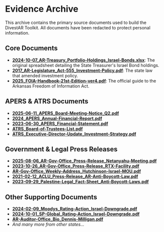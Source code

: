 # Evidence Archive

This archive contains the primary source documents used to build the DivestAR Toolkit. All documents have been redacted to protect personal information.

## Core Documents

* **[2024-10-07_AR-Treasury_Portfolio-Holdings_Israel-Bonds.xlsx](./2024-10-07_AR-Treasury_Portfolio-Holdings_Israel-Bonds.xlsx)**: The original spreadsheet detailing the State Treasurer's Israel Bond holdings.
* **[2017_AR-Legislature_Act-555_Investment-Policy.pdf](./2017_AR-Legislature_Act-555_Investment-Policy.pdf)**: The state law that amended investment policy.
* **[2025_FOIA-Handbook-21st-Edition-ver4.pdf](./2025-FOIA-Handbook-21st-Edition-ver4.pdf)**: The official guide to the Arkansas Freedom of Information Act.

## APERS & ATRS Documents

* **[2025-06-11_APERS_Board-Meeting-Notice_Q2.pdf](./2025-06-11_APERS_Board-Meeting-Notice_Q2.pdf)**
* **[2024_APERS_Annual-Financial-Report.pdf](./2024_APERS_Annual-Financial-Report.pdf)**
* **[2023-06-30_APERS_Financial-Statement.pdf](./2023-06-30_APERS_Financial-Statement.pdf)**
* **[ATRS_Board-of-Trustees-List.pdf](./ATRS_Board-of-Trustees-List.pdf)**
* **[ATRS_Executive-Director-Update_Investment-Strategy.pdf](./ATRS_Executive-Director-Update_Investment-Strategy.pdf)**

## Government & Legal Press Releases
* **[2025-08-06_AR-Gov-Office_Press-Release_Netanyahu-Meeting.pdf](./2025-08-06_AR-Gov-Office_Press-Release_Netanyahu-Meeting.pdf)**
* **[2023-10-26_AR-Gov-Office_Press-Release_RTX-Facility.pdf](./2023-10-26_AR-Gov-Office_Press-Release_RTX-Facility.pdf)**
* **[AR-Gov-Office_Weekly-Address_Hutchinson-Israel-MOU.pdf](./AR-Gov-Office_Weekly-Address_Hutchinson-Israel-MOU.pdf)**
* **[2021-02-12_ACLU_Press-Release_AR-Anti-Boycott-Law.pdf](./2021-02-12_ACLU_Press-Release_AR-Anti-Boycott-Law.pdf)**
* **[2023-09-29_Palestine-Legal_Fact-Sheet_Anti-Boycott-Laws.pdf](./2023-09-29_Palestine-Legal_Fact-Sheet_Anti-Boycott-Laws.pdf)**

## Other Supporting Documents
* **[2024-02-09_Moodys_Rating-Action_Israel-Downgrade.pdf](./2024-02-09_Moodys_Rating-Action_Israel-Downgrade.pdf)**
* **[2024-10-01_SP-Global_Rating-Action_Israel-Downgrade.pdf](./2024-10-01_SP-Global_Rating-Action_Israel-Downgrade.pdf)**
* **[AR-Auditor-Office_Bio_Dennis-Milligan.pdf](./AR-Auditor-Office_Bio_Dennis-Milligan.pdf)**
* _And many more from other states..._
